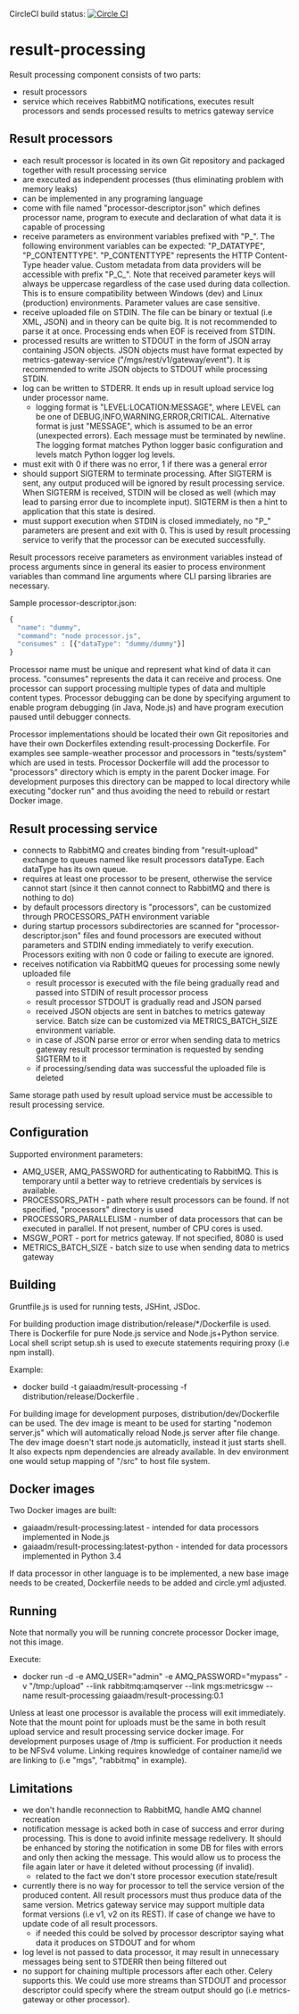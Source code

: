 CircleCI build status: [![Circle CI](https://circleci.com/gh/gaia-adm/result-processing.svg?style=svg)](https://circleci.com/gh/gaia-adm/result-processing)

# result-processing

Result processing component consists of two parts:
- result processors
- service which receives RabbitMQ notifications, executes result processors and sends processed results to metrics gateway service

## Result processors

- each result processor is located in its own Git repository and packaged together with result processing service
- are executed as independent processes (thus eliminating problem with memory leaks)
- can be implemented in any programing language
- come with file named "processor-descriptor.json" which defines processor name, program to execute and declaration of what data it is capable of processing
- receive parameters as environment variables prefixed with "P_". The following environment variables can be expected: "P_DATATYPE", "P_CONTENTTYPE". "P_CONTENTTYPE" represents the HTTP Content-Type header value. Custom metadata from data providers will be accessible with prefix "P_C_". Note that received parameter keys will always be uppercase regardless of the case used during data collection. This is to ensure compatibility between Windows (dev) and Linux (production) environments. Parameter values are case sensitive.
- receive uploaded file on STDIN. The file can be binary or textual (i.e XML, JSON) and in theory can be quite big. It is not recommended to parse it at once. Processing ends when EOF is received from STDIN.
- processed results are written to STDOUT in the form of JSON array containing JSON objects. JSON objects must have format expected by metrics-gateway-service ("/mgs/rest/v1/gateway/event"). It is recommended to write JSON objects to STDOUT while processing STDIN.
- log can be written to STDERR. It ends up in result upload service log under processor name.
  - logging format is "LEVEL:LOCATION:MESSAGE", where LEVEL can be one of DEBUG,INFO,WARNING,ERROR,CRITICAL. Alternative format is just "MESSAGE", which is assumed to be an error (unexpected errors). Each message must be terminated by newline. The logging format matches Python logger basic configuration and levels match Python logger log levels.
- must exit with 0 if there was no error, 1 if there was a general error
- should support SIGTERM to terminate processing. After SIGTERM is sent, any output produced will be ignored by result processing service. When SIGTERM is received, STDIN will be closed as well (which may lead to parsing error due to incomplete input). SIGTERM is then a hint to application that this state is desired.
- must support execution when STDIN is closed immediately, no "P_" parameters are present and exit with 0. This is used by result processing service to verify that the processor can be executed successfully.

Result processors receive parameters as environment variables instead of process arguments since in general its easier to process environment variables than command line arguments where CLI parsing libraries are necessary.

Sample processor-descriptor.json:
```js
{
  "name": "dummy",
  "command": "node processor.js",
  "consumes" : [{"dataType": "dummy/dummy"}]
}
```

Processor name must be unique and represent what kind of data it can process. "consumes" represents the data it can receive and process. One processor can support processing multiple types of data and multiple content types. Processor debugging can be done by specifying argument to enable program debugging (in Java, Node.js) and have program execution paused until debugger connects.

Processor implementations should be located their own Git repositories and have their own Dockerfiles extending result-processing Dockerfile. For examples see sample-weather processor and processors in "tests/system" which are used in tests. Processor Dockerfile will add the processor to "processors" directory which is empty in the parent Docker image. For development purposes this directory can be mapped to local directory while executing "docker run" and thus avoiding the need to rebuild or restart Docker image.

## Result processing service

- connects to RabbitMQ and creates binding from "result-upload" exchange to queues named like result processors dataType. Each dataType has its own queue.
- requires at least one processor to be present, otherwise the service cannot start (since it then cannot connect to RabbitMQ and there is nothing to do)
- by default processors directory is "processors", can be customized through PROCESSORS_PATH environment variable
- during startup processors subdirectories are scanned for "processor-descriptor.json" files and found processors are executed without parameters and STDIN ending immediately to verify execution. Processors exiting with non 0 code or failing to execute are ignored.
- receives notification via RabbitMQ queues for processing some newly uploaded file
  - result processor is executed with the file being gradually read and passed into STDIN of result processor process
  - result processor STDOUT is gradually read and JSON parsed
  - received JSON objects are sent in batches to metrics gateway service. Batch size can be customized via METRICS_BATCH_SIZE environment variable.
  - in case of JSON parse error or error when sending data to metrics gateway result processor termination is requested by sending SIGTERM to it
  - if processing/sending data was successful the uploaded file is deleted

Same storage path used by result upload service must be accessible to result processing service.

## Configuration

Supported environment parameters:
- AMQ_USER, AMQ_PASSWORD for authenticating to RabbitMQ. This is temporary until a better way to retrieve credentials by services is available.
- PROCESSORS_PATH - path where result processors can be found. If not specified, "processors" directory is used
- PROCESSORS_PARALLELISM - number of data processors that can be executed in parallel. If not present, number of CPU cores is used.
- MSGW_PORT - port for metrics gateway. If not specified, 8080 is used
- METRICS_BATCH_SIZE - batch size to use when sending data to metrics gateway

## Building

Gruntfile.js is used for running tests, JSHint, JSDoc.

For building production image distribution/release/*/Dockerfile is used. There is Dockerfile for pure Node.js service and Node.js+Python service. Local shell script setup.sh is used to execute statements requiring proxy (i.e npm install).

Example:
- docker build -t gaiaadm/result-processing -f distribution/release/Dockerfile .

For building image for development purposes, distribution/dev/Dockerfile can be used. The dev image is meant to be used for starting "nodemon server.js" which will automatically reload Node.js server after file change. The dev image doesn't start node.js automaticlly, instead it just starts shell. It also expects npm dependencies are already available. In dev environment one would setup mapping of "/src" to host file system.

## Docker images

Two Docker images are built:
- gaiaadm/result-processing:latest - intended for data processors implemented in Node.js
- gaiaadm/result-processing:latest-python - intended for data processors implemented in Python 3.4

If data processor in other language is to be implemented, a new base image needs to be created, Dockerfile needs to be added and circle.yml adjusted.

## Running

Note that normally you will be running concrete processor Docker image, not this image.

Execute:
- docker run -d -e AMQ_USER="admin" -e AMQ_PASSWORD="mypass" -v "/tmp:/upload" --link rabbitmq:amqserver --link mgs:metricsgw --name result-processing gaiaadm/result-processing:0.1

Unless at least one processor is available the process will exit immediately. Note that the mount point for uploads must be the same in both result upload service and result processing service docker image. For development purposes usage of /tmp is sufficient. For production it needs to be NFSv4 volume. Linking requires knowledge of container name/id we are linking to (i.e "mgs", "rabbitmq" in example).

## Limitations

- we don't handle reconnection to RabbitMQ, handle AMQ channel recreation
- notification message is acked both in case of success and error during processing. This is done to avoid infinite message redelivery. It should be enhanced by storing the notification in some DB for files with errors and only then acking the message. This would allow us to process the file again later or have it deleted without processing (if invalid).
  - related to the fact we don't store processor execution state/result
- currently there is no way for processor to tell the service version of the produced content. All result processors must thus produce data of the same version. Metrics gateway service may support multiple data format versions (i.e v1, v2 on its REST). If case of change we have to update code of all result processors.
  - if needed this could be solved by processor descriptor saying what data it produces on STDOUT and for whom
- log level is not passed to data processor, it may result in unnecessary messages being sent to STDERR then being filtered out
- no support for chaining multiple processors after each other. Celery supports this. We could use more streams than STDOUT and processor descriptor could specify where the stream output should go (i.e metrics-gateway or other processor).

